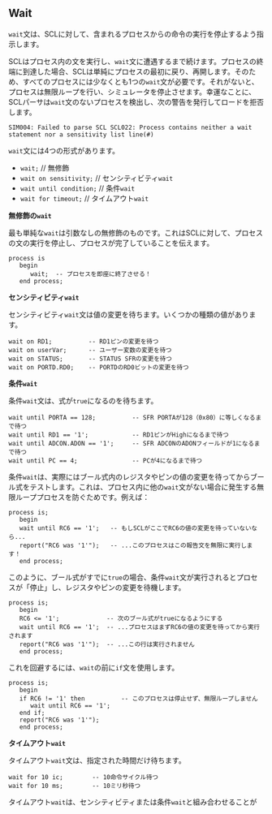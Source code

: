 ## Wait

`wait`文は、SCLに対して、含まれるプロセスからの命令の実行を停止するよう指示します。

SCLはプロセス内の文を実行し、`wait`文に遭遇するまで続けます。プロセスの終端に到達した場合、SCLは単純にプロセスの最初に戻り、再開します。そのため、すべてのプロセスには少なくとも1つの`wait`文が必要です。それがないと、プロセスは無限ループを行い、シミュレータを停止させます。幸運なことに、SCLパーサは`wait`文のないプロセスを検出し、次の警告を発行してロードを拒否します。

```
SIM004: Failed to parse SCL SCL022: Process contains neither a wait statement nor a sensitivity list line(#)
```

`wait`文には4つの形式があります。

- `wait;`  // 無修飾
- `wait on sensitivity;`  // センシティビティ`wait`
- `wait until condition;`  // 条件`wait`
- `wait for timeout;`  // タイムアウト`wait`

**無修飾の`wait`**

最も単純な`wait`は引数なしの無修飾のものです。これはSCLに対して、プロセスの文の実行を停止し、プロセスが完了していることを伝えます。

```scl
process is
   begin
      wait;  -- プロセスを即座に終了させる！
   end process;
```

**センシティビティ`wait`**

センシティビティ`wait`文は値の変更を待ちます。いくつかの種類の値があります。

```scl
wait on RD1;          -- RD1ピンの変更を待つ
wait on userVar;      -- ユーザー変数の変更を待つ
wait on STATUS;       -- STATUS SFRの変更を待つ
wait on PORTD.RD0;    -- PORTDのRD0ビットの変更を待つ
```

**条件`wait`**

条件`wait`文は、式が`true`になるのを待ちます。

```scl
wait until PORTA == 128;          -- SFR PORTAが128（0x80）に等しくなるまで待つ
wait until RD1 == '1';            -- RD1ピンがHighになるまで待つ
wait until ADCON.ADON == '1';     -- SFR ADCONのADONフィールドが1になるまで待つ
wait until PC == 4;               -- PCが4になるまで待つ
```

条件`wait`は、実際にはブール式内のレジスタやピンの値の変更を待ってからブール式をテストします。これは、プロセス内に他の`wait`文がない場合に発生する無限ループプロセスを防ぐためです。例えば：

```scl
process is;
   begin
   wait until RC6 == '1';   -- もしSCLがここでRC6の値の変更を待っていないなら...
   report("RC6 was '1'");   -- ...このプロセスはこの報告文を無限に実行します！
   end process;
```

このように、ブール式がすでに`true`の場合、条件`wait`文が実行されるとプロセスが「停止」し、レジスタやピンの変更を待機します。

```scl
process is;
   begin
   RC6 <= '1';             -- 次のブール式がtrueになるようにする
   wait until RC6 == '1';  -- ...プロセスはまずRC6の値の変更を待ってから実行されます
   report("RC6 was '1'");  -- ...この行は実行されません
   end process;
```

これを回避するには、`wait`の前に`if`文を使用します。

```scl
process is;
   begin
   if RC6 != '1' then          -- このプロセスは停止せず、無限ループしません
      wait until RC6 == '1';
   end if;
   report("RC6 was '1'");
   end process;
```

**タイムアウト`wait`**

タイムアウト`wait`文は、指定された時間だけ待ちます。

```scl
wait for 10 ic;        -- 10命令サイクル待つ
wait for 10 ms;        -- 10ミリ秒待つ
```

タイムアウト`wait`は、センシティビティまたは条件`wait`と組み合わせることが